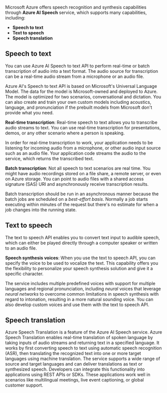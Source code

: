 Microsoft Azure offers speech recognition and synthesis capabilities through **Azure AI Speech** service, which supports many capabilities, including:

- **Speech to text** 
- **Text to speech** 
- **Speech translation**

## Speech to text

You can use Azure AI Speech to text API to perform real-time or batch transcription of audio into a text format. The audio source for transcription can be a real-time audio stream from a microphone or an audio file.

Azure AI's Speech to text API is based on Microsoft's Universal Language Model.  The data for the model is Microsoft-owned and deployed to Azure.  The model is optimized for two scenarios, conversational and dictation. You can also create and train your own custom models including acoustics, language, and pronunciation if the prebuilt models from Microsoft don't provide what you need.

**Real-time transcription**: Real-time speech to text allows you to transcribe audio streams to text. You can use real-time transcription for presentations, demos, or any other scenario where a person is speaking.

In order for real-time transcription to work, your application needs to be listening for incoming audio from a microphone, or other audio input source such as an audio file. Your application code streams the audio to the service, which returns the transcribed text.

**Batch transcription**: Not all speech to text scenarios are real time.  You might have audio recordings stored on a file share, a remote server, or even on Azure storage. You can point to audio files with a shared access signature (SAS) URI and asynchronously receive transcription results.

Batch transcription should be run in an asynchronous manner because the batch jobs are scheduled on a *best-effort basis*. Normally a job starts executing within minutes of the request but there's no estimate for when a job changes into the running state.

## Text to speech

The text to speech API enables you to convert text input to audible speech, which can either be played directly through a computer speaker or written to an audio file.

**Speech synthesis voices**: When you use the text to speech API, you can specify the voice to be used to vocalize the text. This capability offers you the flexibility to personalize your speech synthesis solution and give it a specific character.

The service includes multiple predefined voices with support for multiple languages and regional pronunciation, including *neural* voices that leverage *neural networks* to overcome common limitations in speech synthesis with regard to intonation, resulting in a more natural sounding voice. You can also develop custom voices and use them with the text to speech API.

## Speech translation

Azure Speech Translation is a feature of the Azure AI Speech service. Azure Speech Translation enables real-time translation of spoken language by taking inputs of audio streams and returning text in a specified language. It works by first converting speech to text using automatic speech recognition (ASR), then translating the recognized text into one or more target languages using machine translation. The service supports a wide range of source and target languages and can deliver translations as text or synthesized speech. Developers can integrate this functionality into applications using REST APIs or SDKs. These applications work well in scenarios like multilingual meetings, live event captioning, or global customer support. 